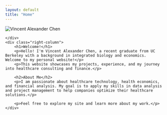 ```yaml
---
layout: default
title: "Home"
---
```


<div class="container">
    <div class="left-column">
        <img src="{{ '/assets/images/profile.jpg' | relative_url }}" alt="Vincent Alexander Chen" class="profile-img">

    </div>
    <div class="right-column">
        <h1>Welcome!</h1>
        <p>Hello! I'm Vincent Alexander Chen, a recent graduate from UC Berkeley with a background in integrated biology and economics. Welcome to my personal website!</p>
        <p>This website showcases my projects, experience, and my journey into healthcare consulting and finance.</p>
        
        <h2>About Me</h2>
        <p>I am passionate about healthcare technology, health economics, and financial analysis. My goal is to apply my skills in data analysis and project management to help companies optimize their healthcare solutions.</p>
        
        <p>Feel free to explore my site and learn more about my work.</p>
    </div>
</div>
